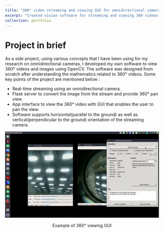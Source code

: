 ```yaml
---
title: "360° video streaming and viewing GUI for omnidirectional camera"
excerpt: "Created vision software for streaming and viewing 360 videos in real-time<br/><img src='/images/viewer2.gif'>"
collection: portfolio
---
```


Project in brief
================

As a side project, using various concepts that I have been using for my research on omnidirectional cameras, I developed my own software to view 360&deg; videos and images using OpenCV. The software was designed from scratch after understanding the mathematics related to 360&deg; videos. Some key points of the project are mentioned below :
* Real-time streaming using an omnidirectional camera.
* Flask server to convert the image from the stream and provide 360&deg; pan view.
* App interface to view the 360&deg; video with GUI that enables the user to pan the view.
* Software supports horizontal(parallel to the ground) as well as vertical(perpendicular to the ground) orientation of the streaming camera.

<p align='center'>
  <img src='/images/viewer1.gif'>
</p>
<p align='center'>
  Example of 360&deg; viewing GUI
</p>
